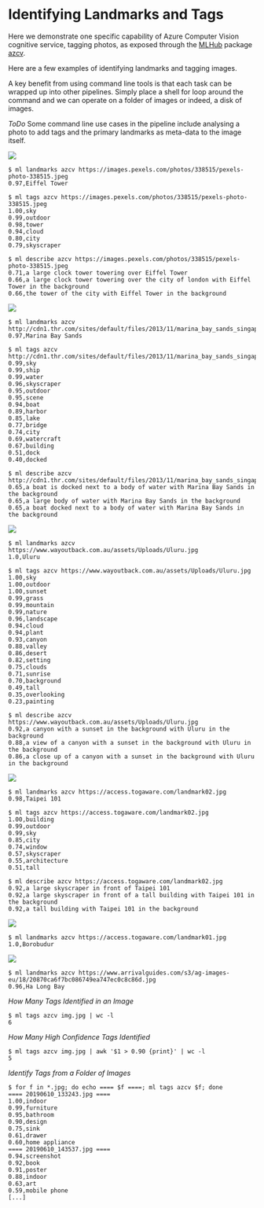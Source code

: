 Identifying Landmarks and Tags
==============================

Here we demonstrate one specific capability of Azure Computer Vision
cognitive service, tagging photos, as exposed through the
[MLHub](https://mlhub.ai) package
[azcv](https://github.com/Azure/azcv).

Here are a few examples of identifying landmarks and tagging
images.

A key benefit from using command line tools is that each task can be
wrapped up into other pipelines. Simply place a shell for loop around
the command and we can operate on a folder of images or indeed, a disk
of images.

*ToDo* Some command line use cases in the pipeline include analysing a
photo to add tags and the primary landmarks as meta-data to the image
itself.

![](https://images.pexels.com/photos/338515/pexels-photo-338515.jpeg)

```console
$ ml landmarks azcv https://images.pexels.com/photos/338515/pexels-photo-338515.jpeg
0.97,Eiffel Tower

$ ml tags azcv https://images.pexels.com/photos/338515/pexels-photo-338515.jpeg
1.00,sky
0.99,outdoor
0.98,tower
0.94,cloud
0.80,city
0.79,skyscraper

$ ml describe azcv https://images.pexels.com/photos/338515/pexels-photo-338515.jpeg
0.71,a large clock tower towering over Eiffel Tower
0.66,a large clock tower towering over the city of london with Eiffel Tower in the background
0.66,the tower of the city with Eiffel Tower in the background
```
![](http://cdn1.thr.com/sites/default/files/2013/11/marina_bay_sands_singapore_a_l.jpg)
```console
$ ml landmarks azcv http://cdn1.thr.com/sites/default/files/2013/11/marina_bay_sands_singapore_a_l.jpg
0.97,Marina Bay Sands

$ ml tags azcv http://cdn1.thr.com/sites/default/files/2013/11/marina_bay_sands_singapore_a_l.jpg
0.99,sky
0.99,ship
0.99,water
0.96,skyscraper
0.95,outdoor
0.95,scene
0.94,boat
0.89,harbor
0.85,lake
0.77,bridge
0.74,city
0.69,watercraft
0.67,building
0.51,dock
0.40,docked

$ ml describe azcv http://cdn1.thr.com/sites/default/files/2013/11/marina_bay_sands_singapore_a_l.jpg
0.65,a boat is docked next to a body of water with Marina Bay Sands in the background
0.65,a large body of water with Marina Bay Sands in the background
0.65,a boat docked next to a body of water with Marina Bay Sands in the background
```
![](https://www.wayoutback.com.au/assets/Uploads/Uluru.jpg)
```console
$ ml landmarks azcv https://www.wayoutback.com.au/assets/Uploads/Uluru.jpg
1.0,Uluru

$ ml tags azcv https://www.wayoutback.com.au/assets/Uploads/Uluru.jpg
1.00,sky
1.00,outdoor
1.00,sunset
0.99,grass
0.99,mountain
0.99,nature
0.96,landscape
0.94,cloud
0.94,plant
0.93,canyon
0.88,valley
0.86,desert
0.82,setting
0.75,clouds
0.71,sunrise
0.70,background
0.49,tall
0.35,overlooking
0.23,painting

$ ml describe azcv https://www.wayoutback.com.au/assets/Uploads/Uluru.jpg
0.92,a canyon with a sunset in the background with Uluru in the background
0.88,a view of a canyon with a sunset in the background with Uluru in the background
0.86,a close up of a canyon with a sunset in the background with Uluru in the background
```
![](https://access.togaware.com/landmark02.jpg)
```console
$ ml landmarks azcv https://access.togaware.com/landmark02.jpg
0.98,Taipei 101

$ ml tags azcv https://access.togaware.com/landmark02.jpg
1.00,building
0.99,outdoor
0.99,sky
0.85,city
0.74,window
0.57,skyscraper
0.55,architecture
0.51,tall

$ ml describe azcv https://access.togaware.com/landmark02.jpg
0.92,a large skyscraper in front of Taipei 101
0.92,a large skyscraper in front of a tall building with Taipei 101 in the background
0.92,a tall building with Taipei 101 in the background
```
![](https://access.togaware.com/landmark01.jpg)
```console
$ ml landmarks azcv https://access.togaware.com/landmark01.jpg
1.0,Borobudur
```
![](https://www.arrivalguides.com/s3/ag-images-eu/18/20870ca6f7bc086749ea747ec0c8c86d.jpg)
```console
$ ml landmarks azcv https://www.arrivalguides.com/s3/ag-images-eu/18/20870ca6f7bc086749ea747ec0c8c86d.jpg
0.96,Ha Long Bay
```

*How Many Tags Identified in an Image*

```console
$ ml tags azcv img.jpg | wc -l
6
```
*How Many High Confidence Tags Identified*

```console
$ ml tags azcv img.jpg | awk '$1 > 0.90 {print}' | wc -l
5
```

*Identify Tags from a Folder of Images*

```console
$ for f in *.jpg; do echo ==== $f ====; ml tags azcv $f; done
==== 20190610_133243.jpg ====
1.00,indoor
0.99,furniture
0.95,bathroom
0.90,design
0.75,sink
0.61,drawer
0.60,home appliance
==== 20190610_143537.jpg ====
0.94,screenshot
0.92,book
0.91,poster
0.88,indoor
0.63,art
0.59,mobile phone
[...]
```

